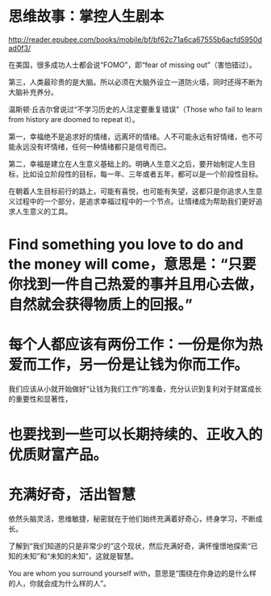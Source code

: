 # 思维故事：掌控人生剧本
http://reader.epubee.com/books/mobile/bf/bf62c71a6ca67555b6acfd5950dad0f3/

在美国，很多成功人士都会说“FOMO”，即“fear of missing out”（害怕错过）。

第三，人类最珍贵的是大脑。所以必须在大脑外设立一道防火墙，同时还得不断为大脑补充养分。

温斯顿·丘吉尔曾说过“不学习历史的人注定要重复错误”（Those who fail to learn from history are doomed to repeat it）。

第一，幸福绝不是追求好的情绪，远离坏的情绪。人不可能永远有好情绪，也不可能永远没有坏情绪，任何一种情绪都只是信号而已。

第二，幸福是建立在人生意义基础上的。明确人生意义之后，要开始制定人生目标，比如设立阶段性的目标，每一年、三年或者五年，都可以是一个阶段性目标。

在朝着人生目标前行的路上，可能有喜悦，也可能有失望，这都只是你追求人生意义过程中的一个部分，是追求幸福过程中的一个节点。让情绪成为帮助我们更好追求人生意义的工具。


# Find something you love to do and the money will come，意思是：“只要你找到一件自己热爱的事并且用心去做，自然就会获得物质上的回报。”

# 每个人都应该有两份工作：一份是你为热爱而工作，另一份是让钱为你而工作。

我们应该从小就开始做好“让钱为我们工作”的准备，充分认识到复利对于财富成长的重要性和显著性，
# 也要找到一些可以长期持续的、正收入的优质财富产品。

# 充满好奇，活出智慧
依然头脑灵活，思维敏捷，秘密就在于他们始终充满着好奇心，终身学习，不断成长。

了解到“我们知道的只是非常少的”这个现状，然后充满好奇，满怀憧憬地探索“已知的未知”和“未知的未知”，这就是智慧。

You are whom you surround yourself with，意思是“围绕在你身边的是什么样的人，你就会成为什么样的人”。

